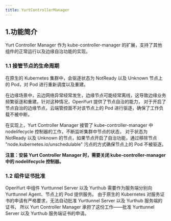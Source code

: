 ```yaml
---
title: YurtControllerManager
---
```





## 1.功能简介

Yurt Controller Manager 作为 kube-controller-manager 的扩展，支持了其他组件的正常运行以及边缘自治功能的实现。



### 1.1 接管节点的生命周期

在原生的 Kubernetes 集群中，会驱逐状态为 NotReady 以及 Unknown 节点上的 Pod，对 Pod 进行重新调度以及重建。

在边缘场景中，云边网络异常经常发生，边缘节点可能经常离线，这导致边缘业务频繁驱逐和重建。针对这种情况，OpenYurt 提供了节点自治的能力，
对于开启了节点自治的边缘节点，云端管控面不对该节点上的 Pod 进行驱逐，确保了工作负载不被中断。

在实现上，Yurt Controller Manager 接管了 kube-controller-manager 中 nodelifecycle 控制器的工作，不断监听集群中节点的状态，
对于状态为 NotReady 以及 Unknown 的节点，如果节点开启了自治功能，通过移除节点  "node.kubernetes.io/unschedulable" 污点的方式确保节点上的 Pod 不被驱逐。



**注意：安装 Yurt Controller Manager 时，需要关闭 kube-controller-manager 中的 nodelifecycle 控制器。**



### 1.2 组件证书批准

OpenYurt 中组件 Yurttunnel Server 以及 Yurthub 需要作为服务端分别向 Yurttunnel Agent、节点上的 Pod 提供服务。
由于原生的 Kubernetes 对服务证书的申请有严格要求，无法自动批准 Yurttunnel Server 以及 Yurthub 服务端的证书，
所以 Yurt Controller Manager 承担了这份工作——批准 Yurttunnel Server 以及 Yurthub 服务端证书的申请。



